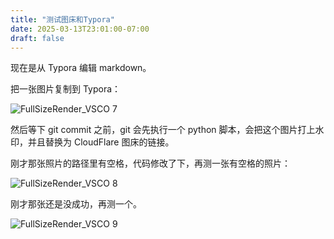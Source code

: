 ```yaml
---
title: "测试图床和Typora"
date: 2025-03-13T23:01:00-07:00
draft: false
---
```




现在是从 Typora 编辑 markdown。



把一张图片复制到 Typora：

![FullSizeRender_VSCO 7](https://img.shuang.blog/2025/03/9c96bc55d21295e8b87cc7f8718eb1fb_watermarked_combined.png%207.JPG#wm:both)

然后等下 git commit 之前，git 会先执行一个 python 脚本，会把这个图片打上水印，并且替换为 CloudFlare 图床的链接。



刚才那张照片的路径里有空格，代码修改了下，再测一张有空格的照片：



![FullSizeRender_VSCO 8](https://img.shuang.blog/2025/03/cb244034fb7886a880f7dc7311e5f55c_watermarked_combined.png#wm:both)

刚才那张还是没成功，再测一个。

![FullSizeRender_VSCO 9](https://img.shuang.blog/2025/03/f40a6e3b1f85fd8528e4ac241b8ca894_watermarked_combined.png#wm:both)






